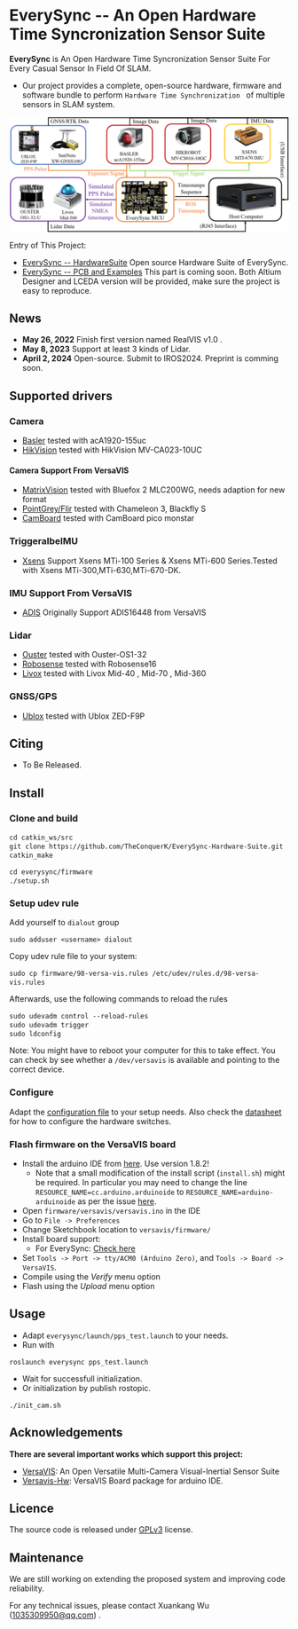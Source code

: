# EverySync --  An Open Hardware Time Syncronization Sensor Suite
**EverySync** is An Open Hardware Time Syncronization Sensor Suite For Every Casual Sensor In Field Of SLAM.
- Our project provides a complete, open-source hardware, firmware and software bundle to perform `Hardware Time Synchronization ` of multiple sensors in SLAM system.
  
<div align=center>
<img src="pic/System_pipline.png"  width="600" align="center">
</div>

Entry of This Project:

* [EverySync -- HardwareSuite](https://github.com/TheConquerK/EverySync_HardwareSuite) Open source Hardware Suite of EverySync.
* [EverySync -- PCB and Examples](https://github.com/TheConquerK/EverySync_PCB) This part is coming soon. Both Altium Designer and LCEDA version will be provided, make sure the project is easy to reproduce.


## News
- **May 26, 2022** Finish first version named RealVIS v1.0 .
- **May  8, 2023** Support at least 3 kinds of Lidar.
- **April  2, 2024** Open-source. Submit to IROS2024. Preprint is comming soon.

## Supported drivers
### Camera 
* [Basler](https://github.com/TheConquerK/every_sync_master/tree/master/src/driver/pylon-ros-camera) tested with acA1920-155uc
* [HikVision](https://github.com/TheConquerK/every_sync_master/tree/master/src/driver/HIKROBOT-MVS-CAMERA-ROS) tested with HikVision MV-CA023-10UC
#### Camera Support From VersaVIS
* [MatrixVision](https://github.com/ethz-asl/bluefox2/tree/devel/versavis) tested with Bluefox 2 MLC200WG, needs adaption for new format
* [PointGrey/Flir](https://github.com/ethz-asl/flir_camera_driver/tree/devel/versavis) tested with Chameleon 3, Blackfly S
* [CamBoard](https://github.com/ethz-asl/pico_flexx_driver/tree/devel/versavis) tested with CamBoard pico monstar

### TriggeralbeIMU
* [Xsens](https://github.com/TheConquerK/every_sync_master/tree/master/src/driver/xsens_ros) Support Xsens MTi-100 Series & Xsens MTi-600 Series.Tested with Xsens MTi-300,MTi-630,MTi-670-DK.
### IMU Support From VersaVIS
* [ADIS](https://github.com/TheConquerK/every_sync_master/tree/master/src/versavis/versavis/src) Originally Support ADIS16448 from VersaVIS

### Lidar
* [Ouster](https://github.com/TheConquerK/every_sync_master/tree/master/src/driver/pylon-ros-camera) tested with Ouster-OS1-32
* [Robosense](https://github.com/TheConquerK/every_sync_master/tree/master/src/driver/HIKROBOT-MVS-CAMERA-ROS) tested with Robosense16
* [Livox](https://github.com/TheConquerK/every_sync_master/tree/master/src/driver/HIKROBOT-MVS-CAMERA-ROS) tested with Livox Mid-40 , Mid-70 , Mid-360

### GNSS/GPS
* [Ublox](https://github.com/HKUST-Aerial-Robotics/ublox_driver) tested with Ublox ZED-F9P

## Citing

- To Be Released.

## Install

### Clone and build
```
cd catkin_ws/src
git clone https://github.com/TheConquerK/EverySync-Hardware-Suite.git
catkin_make
```

```
cd everysync/firmware
./setup.sh
```

### Setup udev rule
Add yourself to `dialout` group
```
sudo adduser <username> dialout
```

Copy udev rule file to your system:
```
sudo cp firmware/98-versa-vis.rules /etc/udev/rules.d/98-versa-vis.rules
```
Afterwards, use the following commands to reload the rules
```
sudo udevadm control --reload-rules
sudo udevadm trigger
sudo ldconfig
```
Note: You might have to reboot your computer for this to take effect. You can check by see whether a `/dev/versavis` is available and pointing to the correct device.

### Configure
Adapt the [configuration file](https://github.com/ethz-asl/versavis/blob/master/firmware/libraries/versavis/src/versavis_configuration.h) to your setup needs. Also check the [datasheet](https://drive.google.com/file/d/11QCjc5PVuMU9bAr8Kjvqz2pqVIhoMbHA/view?ts=5dc98776) for how to configure the hardware switches.

### Flash firmware on the VersaVIS board
* Install the arduino IDE from [here](https://www.arduino.cc/en/Main/OldSoftwareReleases#previous). Use version 1.8.2!
    - Note that a small modification of the install script (`install.sh`) might be required. In particular you may need to change the line `RESOURCE_NAME=cc.arduino.arduinoide` to `RESOURCE_NAME=arduino-arduinoide` as per the issue [here](https://github.com/arduino/Arduino/issues/6116#issuecomment-290012812).
* Open `firmware/versavis/versavis.ino` in the IDE
* Go to `File -> Preferences`
* Change Sketchbook location to `versavis/firmware/`
* Install board support:
    - For EverySync: [Check here](https://github.com/ethz-asl/versavis_hw/)
* Set `Tools -> Port -> tty/ACM0 (Arduino Zero)`, and `Tools -> Board -> VersaVIS`.
* Compile using the *Verify* menu option
* Flash using the *Upload* menu option


## Usage
* Adapt `everysync/launch/pps_test.launch` to your needs.
* Run with
```
roslaunch everysync pps_test.launch
```
* Wait for successfull initialization.
* Or initialization by publish rostopic.
```
./init_cam.sh
```


## Acknowledgements
**There are several important works which support this project:**
- [VersaVIS](https://github.com/ethz-asl/versavis): An Open Versatile Multi-Camera Visual-Inertial Sensor Suite
- [Versavis-Hw](https://github.com/ethz-asl/versavis_hw): VersaVIS Board package for arduino IDE.


## Licence
The source code is released under [GPLv3](https://www.gnu.org/licenses/) license.

## Maintenance
We are still working on extending the proposed system and improving code reliability.

For any technical issues, please contact Xuankang Wu (1035309950@qq.com) .

<!-- For commercial inquiries, please contact Fei Gao (fgaoaa@zju.edu.cn). -->
